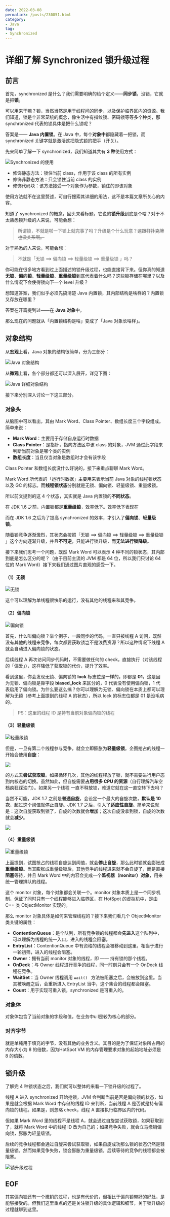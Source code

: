 ```yaml
---
date: 2022-03-08
permalink: /posts/230851.html
category:
- Java
tag:
- Synchronized
---
```


# 详细了解 Synchronized 锁升级过程

## 前言

首先，synchronized 是什么？我们需要明确的给个定义——**同步锁**，没错，它就是把**锁**。

可以用来干嘛？锁，当然当然是用于线程间的同步，以及保护临界区内的资源。我们知道，锁是个非常笼统的概念，像生活中有指纹锁、密码锁等等多个种类，那 synchronized 代表的锁具体是把什么锁呢？

答案是—— **Java 内置锁**。在 Java 中，每个**对象中**都隐藏着一把锁，而 synchronized 关键字就是激活这把隐式锁的把手（开关）。



先来简单了解一下 synchronized，我们知道其共有 **3 种**使用方式：

![Synchronized 的使用](/images/230851/use-synchronized.jpeg)

- 修饰静态方法：锁住当前 class，作用于该 class 的所有实例
- 修饰非静态方法：只会锁住当前 class 的实例
- 修饰代码块：该方法接受一个对象作为参数，锁住的即该对象

使用方法就不在这里赘述，可自行搜索其详细的用法，这不是本篇文章所关心的内容。



知道了 synchronized 的概念，回头来看标题，它说的**锁升级**到底是个啥？对于不太熟悉锁升级的人来说，可能会想：

> 所谓锁，不就是啪一下锁上就完事了吗？升级是个什么玩意？~~这跟打扑克牌也没关系啊。~~

对于熟悉的人来说，可能会想：

> 不就是「无锁 ==> 偏向锁 ==> 轻量级锁 ==> 重量级锁 」吗？

你可能在很多地方看到过上面描述的锁升级过程，也能直接背下来。但你真的知道**无锁**、**偏向锁**、**轻量级锁**、**重量级锁**到底代表着什么吗？这些锁存储在哪里？以及什么情况下会使得锁向下一个 level 升级？

想知道答案，我们似乎必须先搞清楚 Java 内置锁，其内部结构是啥样的？内置锁又存放在哪里？

答案在开篇提到过——在 **Java 对象**中。

那么现在的问题就从「内置锁结构是啥」变成了「Java 对象长啥样」。



## 对象结构

从**宏观**上看，Java 对象的结构很简单，分为三部分：

![Java 对象结构](/images/230851/java-object-structure.jpeg)

从**微观**上看，各个部分都还可以深入展开，详见下图：

![Java 详细对象结构](/images/230851/java-object-detail.jpeg)

接下来分别深入讨论一下这三部分。



### **对象头**

从脑图中可以看出，其由 Mark Word、Class Pointer、数组长度三个字段组成。简单来说：

- **Mark Word**：主要用于存储自身运行时数据
- **Class Pointer**：是指针，指向方法区中该 class 的对象，JVM 通过此字段来判断当前对象是哪个类的实例
- **数组长度**：当且仅当对象是数组时才会有该字段

Class Pointer 和数组长度没什么好说的，接下来重点聊聊 Mark Word。



Mark Word 所代表的「运行时数据」主要用来表示当前 Java 对象的线程锁状态以及 GC 的标志。而**线程锁状态**分别就是无锁、偏向锁、轻量级锁、重量级锁。

所以前文提到的这 4 个状态，其实就是 Java 内置锁的**不同状态**。

在 JDK 1.6 之前，内置锁都是**重量级锁**，效率低下。效率低下表现在

而在 JDK 1.6 之后为了提高 synchronized 的效率，才引入了**偏向锁**、**轻量级锁**。

随着锁竞争逐渐激烈，其状态会按照「无锁 ==> 偏向锁 ==> 轻量级锁 ==> 重量级锁 」这个方向逐渐升级，并且**不可逆**，只能进行锁升级，而**无法进行锁降级**。

接下来我们思考一个问题，既然 Mark Word 可以表示 4 种不同的锁状态，其内部到底是怎么区分的呢？（由于目前主流的 JVM 都是 64 位，所以我们只讨论 64 位的 Mark Word）接下来我们通过图片直观的感受一下。



#### （1）无锁

![无锁](/images/230851/with-none-lock.jpeg)

这个可以理解为单线程很快乐的运行，没有其他的线程来和其竞争。



#### （2）偏向锁

![偏向锁](/images/230851/with-biased-lock.jpeg)

首先，什么叫偏向锁？举个例子，一段同步的代码，一直只被线程 A 访问，既然没有其他的线程来竞争，每次都要获取锁岂不是浪费资源？所以这种情况下线程 A 就会自动进入偏向锁的状态。

后续线程 A 再次访问同步代码时，不需要做任何的 check，直接执行（对该线程的「偏爱」），这样降低了获取锁的代价，提升了效率。

看到这里，你会发现无锁、偏向锁的 **lock** 标志位是一样的，即都是 **01**，这是因为无锁、偏向锁是靠字段 **biased_lock** 来区分的，0 代表没有使用偏向锁，1 代表启用了偏向锁。为什么要这么搞？你可以理解为无锁、偏向锁在本质上都可以理解为无锁（参考上面提到的线程 A 的状态），所以 lock 的标志位都是 01 是没毛病的。

> PS：这里的线程 ID 是持有当前对象偏向锁的线程



#### （3）轻量级锁

![轻量级锁](/images/230851/light-weight-lock.jpeg)

但是，一旦有第二个线程参与竞争，就会立即膨胀为**轻量级锁**。企图抢占的线程一开始会使用**自旋**：

![](/images/230851/img-1.jpeg)

的方式去**尝试获取锁**。如果循环几次，其他的线程释放了锁，就不需要进行用户态到内核态的切换。虽然如此，但自旋需要**占用很多 CPU 的资源**（自行理解汽车空档疯狂踩油门）。如果另一个线程 一直不释放锁，难道它就在这一直空转下去吗？

当然不可能，JDK 1.7 之前是**普通自旋**，会设定一个最大的自旋次数，**默认是 10 次**，超过这个阈值就停止自旋。JDK 1.7 之后，引入了**适应性自旋**。简单来说就是：这次自旋获取到锁了，自旋的次数就会**增加**；这次自旋没拿到锁，自旋的次数就会**减少**。

![](/images/230851/img-2.jpeg)

#### （4）重量级锁

![重量级锁](/images/230851/sychronized-lock.jpeg)

上面提到，试图抢占的线程自旋达到阈值，就会**停止自旋**，那么此时锁就会膨胀成**重量级锁**。当其膨胀成重量级锁后，其他竞争的线程进来就不会自旋了，而是直接**阻塞**等待，并且 Mark Word 中的内容会变成一个**监视器（monitor）对象**，用来统一管理排队的线程。

这个 monitor 对象，每个对象都会关联一个。monitor 对象本质上是一个同步机制，保证了同时只有一个线程能够进入临界区，在 HotSpot 的虚拟机中，是由 C++ 类 ObjectMonitor 实现的。

那么 monitor 对象具体是如何来管理线程的？接下来我们看几个 ObjectMonitor 类关键的属性：

- **ContentionQueue**：是个队列，所有竞争锁的线程都会**先进入**这个队列中，可以理解为线程的统一入口，进入的线程会阻塞。
- **EntryList**：ContentionQueue 中有资格的线程会被移动到这里，相当于进行一轮初筛，进入的线程会阻塞。
- **Owner**：拥有当前 monitor 对象的线程，即 —— 持有锁的那个线程。
- **OnDeck**：与 Owner 线程进行竞争的线程，同一时刻只会有一个 OnDeck 线程在竞争。
- **WaitSet**：当 Owner 线程调用 `wait() ` 方法被阻塞之后，会被放到这里。当其被唤醒之后，会重新进入 EntryList 当中，这个集合的线程都会阻塞。
- **Count**：用于实现可重入锁，synchronized 是可重入的。



### **对象体**

对象体包含了当前对象的字段和值，在业务中u l是较为核心的部分。

### **对齐字节**

就是单纯用于填充的字节，没有其他的业务含义。其目的是为了保证对象所占用的内存大小为 8 的倍数，因为HotSpot VM 的内存管理要求对象的起始地址必须是 8 的倍数。



## 锁升级

了解完  4 种锁状态之后，我们就可以整体的来看一下锁升级的过程了。

线程 A 进入 synchronized 开始抢锁，JVM 会判断当前是否是偏向锁的状态，如果是就会根据 Mark Word 中存储的线程 ID 来判断，当前线程 A 是否就是持有偏向锁的线程。如果是，则忽略 check，线程 A 直接执行临界区内的代码。

但如果 Mark Word 里的线程不是线程 A，就会通过自旋尝试获取锁，如果获取到了，就将 Mark Word 中的线程 ID 改为自己的；如果竞争失败，就会立马撤销偏向锁，膨胀为轻量级锁。

后续的竞争线程都会通过自旋来尝试获取锁，如果自旋成功那么锁的状态仍然是轻量级锁。然而如果竞争失败，锁会膨胀为重量级锁，后续等待的竞争的线程都会被阻塞。

![锁升级过程](/images/230851/lock-upgrade-process.jpeg)

## EOF

其实偏向锁还有一个撤销的过程，也是有代价的，但相比于偏向锁带好的好处，是能够接受的。但我们这里重点的还是关注锁升级的具体逻辑和细节，关于锁升级的过程就聊到这里。